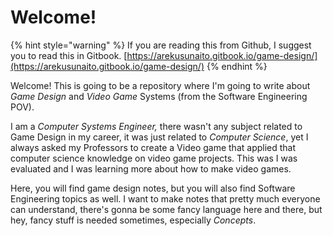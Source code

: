 # Welcome!

{% hint style="warning" %}
If you are reading this from Github, I suggest you to read this in Gitbook. [https://arekusunaito.gitbook.io/game-design/](https://arekusunaito.gitbook.io/game-design/)
{% endhint %}

Welcome! This is going to be a repository where I'm going to write about _Game Design_ and _Video Game_ Systems \(from the Software Engineering POV\).

I am a _Computer Systems Engineer,_ there wasn't any subject related to Game Design in my career, it was just related to _Computer Science_,  yet I always asked my Professors to create a Video game that applied that computer science knowledge on video game projects. This was I was evaluated and I was learning more about how to make video games.

Here, you will find game design notes, but you will also find Software Engineering topics as well. I want to make notes that pretty much everyone can understand, there's gonna be some fancy language here and there, but hey, fancy stuff is needed sometimes, especially _Concepts_. 

